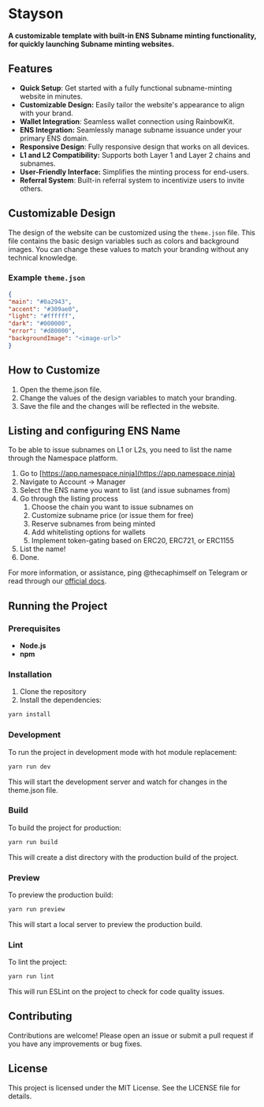 
# Stayson

**A customizable template with built-in ENS Subname minting functionality, for quickly launching Subname minting websites.**

## Features

-  **Quick Setup**: Get started with a fully functional subname-minting website in minutes.
-  **Customizable Design:** Easily tailor the website's appearance to align with your brand.
-  **Wallet Integration**: Seamless wallet connection using RainbowKit.
-  **ENS Integration:** Seamlessly manage subname issuance under your primary ENS domain.
-  **Responsive Design**: Fully responsive design that works on all devices.
-  **L1 and L2 Compatibility:** Supports both Layer 1 and Layer 2 chains and subnames.
-  **User-Friendly Interface:** Simplifies the minting process for end-users.
-  **Referral System**: Built-in referral system to incentivize users to invite others.

## Customizable Design

The design of the website can be customized using the `theme.json` file. This file contains the basic design variables such as colors and background images. You can change these values to match your branding without any technical knowledge.

### Example `theme.json`

```json
{
"main": "#0a2943",
"accent": "#309ae0",
"light": "#ffffff",
"dark": "#000000",
"error": "#d80000",
"backgroundImage": "<image-url>"
}
```

## How to Customize

1. Open the theme.json file.
2. Change the values of the design variables to match your branding.
3. Save the file and the changes will be reflected in the website.

## Listing and configuring ENS Name

To be able to issue subnames on L1 or L2s, you need to list the name through the Namespace platform.

1. Go to [https://app.namespace.ninja](https://app.namespace.ninja)
2. Navigate to Account -> Manager
3. Select the ENS name you want to list (and issue subnames from)
4. Go through the listing process
    1. Choose the chain you want to issue subnames on
    2. Customize subname price (or issue them for free)
    3. Reserve subnames from being minted
    4. Add whitelisting options for wallets
    5. Implement token-gating based on ERC20, ERC721, or ERC1155
5. List the name!
6. Done.

For more information, or assistance, ping @thecaphimself on Telegram or read through our [official docs](https://docs.namespace.tech/namespace-platform/manager/listing-an-ens-name). 

## Running the Project

### Prerequisites

- **Node.js**
- **npm**

### Installation

1. Clone the repository
2. Install the dependencies:
```bash
yarn install
```

### Development

To run the project in development mode with hot module replacement:
```bash
yarn run dev
```
This will start the development server and watch for changes in the theme.json file.

### Build

To build the project for production:
```bash
yarn run build
```
This will create a dist directory with the production build of the project.

### Preview

To preview the production build:
```bash
yarn run preview
```
This will start a local server to preview the production build.

### Lint

To lint the project:
```bash
yarn run lint
```
This will run ESLint on the project to check for code quality issues.

## Contributing

Contributions are welcome! Please open an issue or submit a pull request if you have any improvements or bug fixes.

## License

This project is licensed under the MIT License. See the LICENSE file for details.

